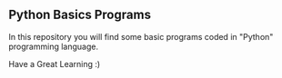 ## Python Basics Programs

In this repository you will find some basic programs coded in "Python" programming language.

Have a Great Learning :)
